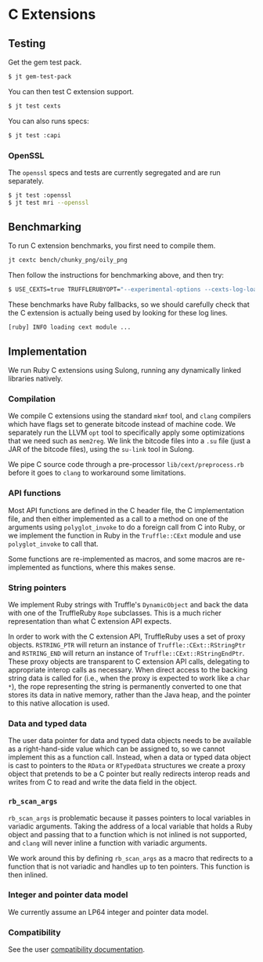 # C Extensions

## Testing

Get the gem test pack.

```bash
$ jt gem-test-pack
```

You can then test C extension support.

```bash
$ jt test cexts
```

You can also runs specs:

```bash
$ jt test :capi
```

### OpenSSL

The `openssl` specs and tests are currently segregated and are run separately.

```bash
$ jt test :openssl
$ jt test mri --openssl
```

## Benchmarking

To run C extension benchmarks, you first need to compile them.

```bash
jt cextc bench/chunky_png/oily_png
```

Then follow the instructions for benchmarking above, and then try:

```bash
$ USE_CEXTS=true TRUFFLERUBYOPT="--experimental-options --cexts-log-load" jt benchmark bench/chunky_png/chunky-color-r.rb --simple
```

These benchmarks have Ruby fallbacks, so we should carefully check that the
C extension is actually being used by looking for these log lines.

```
[ruby] INFO loading cext module ...
```

## Implementation

We run Ruby C extensions using Sulong, running any dynamically linked libraries
natively.

### Compilation

We compile C extensions using the standard `mkmf` tool, and `clang` compilers
which have flags set to generate bitcode instead of machine code. We separately
run the LLVM `opt` tool to specifically apply some optimizations that we need
such as `mem2reg`. We link the bitcode files into a `.su` file (just a JAR of
the bitcode files), using the `su-link` tool in Sulong.

We pipe C source code through a pre-processor `lib/cext/preprocess.rb` before it
goes to `clang` to workaround some limitations.

### API functions

Most API functions are defined in the C header file, the C implementation file,
and then either implemented as a call to a method on one of the arguments using
`polyglot_invoke` to do a foreign call from C into Ruby, or we implement the
function in Ruby in the `Truffle::CExt` module and use `polyglot_invoke` to call
that.

Some functions are re-implemented as macros, and some macros are re-implemented
as functions, where this makes sense.

### String pointers

We implement Ruby strings with Truffle's `DynamicObject` and back the data with
one of the TruffleRuby `Rope` subclasses. This is a much richer representation
than what C extension API expects.

In order to work with the C extension API, TruffleRuby uses a set of proxy
objects. `RSTRING_PTR` will return an instance of `Truffle::CExt::RStringPtr`
and `RSTRING_END` will return an instance of `Truffle::CExt::RStringEndPtr`.
These proxy objects are transparent to C extension API calls, delegating
to appropriate interop calls as necessary. When direct access to the backing
string data is called for (i.e., when the proxy is expected to work like a
`char *`), the rope representing the string is permanently converted to one
that stores its data in native memory, rather than the Java heap, and the
pointer to this native allocation is used.


### Data and typed data

The user data pointer for data and typed data objects needs to be available as a
right-hand-side value which can be assigned to, so we cannot implement this as a
function call. Instead, when a data or typed data object is cast to pointers to
the `RData` or `RTypedData` structures we create a proxy object that pretends to
be a C pointer but really redirects interop reads and writes from C to read and
write the data field in the object.

### `rb_scan_args`

`rb_scan_args` is problematic because it passes pointers to local variables in
variadic arguments. Taking the address of a local variable that holds a Ruby
object and passing that to a function which is not inlined is not supported, and
`clang` will never inline a function with variadic arguments.

We work around this by defining `rb_scan_args` as a macro that redirects to a
function that is not variadic and handles up to ten pointers. This function is
then inlined.

### Integer and pointer data model

We currently assume an LP64 integer and pointer data model.

### Compatibility

See the user [compatibility documentation](../user/compatibility.md).

